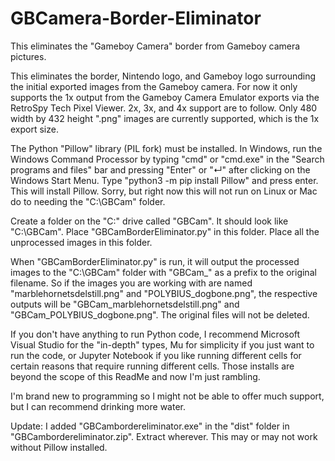 # GBCamera-Border-Eliminator
This eliminates the "Gameboy Camera" border from Gameboy camera pictures. 

This eliminates the border, Nintendo logo, and Gameboy logo surrounding the initial exported images from the Gameboy camera. For now it only supports the 1x output from the Gameboy Camera Emulator exports via the RetroSpy Tech Pixel Viewer. 2x, 3x, and 4x support are to follow. Only 480 width by 432 height ".png" images are currently supported, which is the 1x export size.

The Python "Pillow" library (PIL fork) must be installed. In Windows, run the Windows Command Processor by typing "cmd" or "cmd.exe" in the "Search programs and files" bar and pressing "Enter" or "↵" after clicking on the Windows Start Menu. Type "python3 -m pip install Pillow" and press enter. This will install Pillow. Sorry, but right now this will not run on Linux or Mac do to needing the "C:\GBCam" folder.

Create a folder on the "C:" drive called "GBCam". It should look like "C:\GBCam". Place "GBCamBorderEliminator.py" in this folder. Place all the unprocessed images in this folder. 

When "GBCamBorderEliminator.py" is run, it will output the processed images to the "C:\GBCam" folder with "GBCam_" as a prefix to the original filename. So if the images you are working with are named "marblehornetsdelstill.png" and "POLYBIUS_dogbone.png", the respective outputs will be "GBCam_marblehornetsdelstill.png" and "GBCam_POLYBIUS_dogbone.png". The original files will not be deleted.

If you don't have anything to run Python code, I recommend Microsoft Visual Studio for the "in-depth" types, Mu for simplicity if you just want to run the code, or Jupyter Notebook if you like running different cells for certain reasons that require running different cells. Those installs are beyond the scope of this ReadMe and now I'm just rambling.

I'm brand new to programming so I might not be able to offer much support, but I can recommend drinking more water. 

Update: I added "GBCambordereliminator.exe" in the "dist" folder in "GBCambordereliminator.zip". Extract wherever. This may or may not work without Pillow installed.
